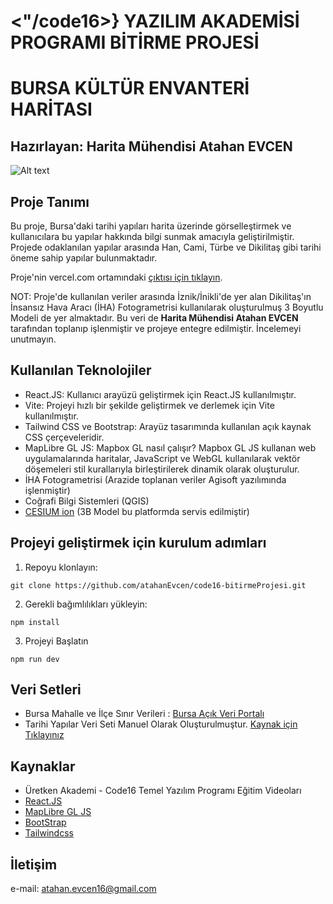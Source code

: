 # <"/code16>} YAZILIM AKADEMİSİ PROGRAMI BİTİRME PROJESİ
# BURSA KÜLTÜR ENVANTERİ HARİTASI

## Hazırlayan: Harita Mühendisi Atahan EVCEN

![Alt text](https://i.hizliresim.com/d72xbhi.png "a title")

## Proje Tanımı
Bu proje, Bursa'daki tarihi yapıları harita üzerinde görselleştirmek ve kullanıcılara bu yapılar hakkında bilgi sunmak amacıyla geliştirilmiştir. Projede odaklanılan yapılar arasında Han, Cami, Türbe ve Dikilitaş gibi tarihi öneme sahip yapılar bulunmaktadır.

Proje'nin vercel.com ortamındaki [çıktısı için tıklayın](https://code16-bitirme-projesi-bursa-kultur-envanteri.vercel.app/).

NOT: Proje'de kullanılan veriler arasında İznik/İnikli'de yer alan Dikilitaş'ın İnsansız Hava Aracı (İHA) Fotogrametrisi kullanılarak oluşturulmuş 3 Boyutlu Modeli de yer almaktadır. Bu veri de **Harita Mühendisi Atahan EVCEN** tarafından toplanıp işlenmiştir ve projeye entegre edilmiştir. İncelemeyi unutmayın.

## Kullanılan Teknolojiler
* React.JS: Kullanıcı arayüzü geliştirmek için React.JS kullanılmıştır.
* Vite: Projeyi hızlı bir şekilde geliştirmek ve derlemek için Vite kullanılmıştır.
* Tailwind CSS ve Bootstrap: Arayüz tasarımında kullanılan açık kaynak CSS çerçeveleridir.
* MapLibre GL JS: Mapbox GL nasıl çalışır?
Mapbox GL JS kullanan web uygulamalarında haritalar, JavaScript ve WebGL kullanılarak vektör döşemeleri stil kurallarıyla birleştirilerek dinamik olarak oluşturulur.
* İHA Fotogrametrisi (Arazide toplanan veriler Agisoft yazılımında işlenmiştir)
* Coğrafi Bilgi Sistemleri (QGIS)
* [CESIUM ion](https://cesium.com/platform/cesium-ion/) (3B Model bu platformda servis edilmiştir)

## Projeyi geliştirmek için kurulum adımları
1. Repoyu klonlayın: 
```
git clone https://github.com/atahanEvcen/code16-bitirmeProjesi.git
```
2. Gerekli bağımlılıkları yükleyin:
```
npm install
```
3. Projeyi Başlatın
```
npm run dev
```


## Veri Setleri
* Bursa Mahalle ve İlçe Sınır Verileri : [Bursa Açık Veri Portalı](https://acikyesil.bursa.bel.tr/)
* Tarihi Yapılar Veri Seti Manuel Olarak Oluşturulmuştur. [Kaynak için Tıklayınız](https://github.com/atahanEvcen/code16-bitirmeProjesi/blob/main/src/public/data/bursaTarihiYapi.json?short_path=a88fcd1)

## Kaynaklar

* Üretken Akademi - Code16 Temel Yazılım Programı Eğitim Videoları
* [React.JS](https://react.dev/learn)
* [MapLibre GL JS](https://maplibre.org/maplibre-gl-js/docs/examples/)
* [BootStrap](https://getbootstrap.com/)
* [Tailwindcss](https://tailwindcss.com/docs/installation)

## İletişim
e-mail: atahan.evcen16@gmail.com
